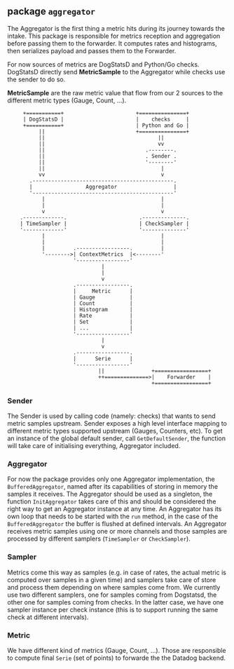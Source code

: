 ## package `aggregator`

The Aggregator is the first thing a metric hits during its journey towards the
intake. This package is responsible for metrics reception and aggregation
before passing them to the forwarder. It computes rates and histograms, then
serializes payload and passes them to the Forwarder.

For now sources of metrics are DogStatsD and Python/Go checks. DogStatsD
directly send **MetricSample** to the Aggregator while checks use the sender to
do so.

**MetricSample** are the raw metric value that flow from our 2 sources to the
different metric types (Gauge, Count, ...).

         +===========+                       +===============+
         | DogStatsD |                       |    checks     |
         +===========+                       | Python and Go |
              ||                             +===============+
              ||                                    ||
              ||                                    vv
              ||                                .--------.
              ||                                . Sender .
              ||                                '--------'
              ||                                     |
              vv                                     v
           .---------------------------------------------.
           |                 Aggregator                  |
           '---------------------------------------------'
               |                                     |
               |                                     |
               v                                     v
        .-------------.                       .--------------.
        | TimeSampler |                       | CheckSampler |
        '-------------'                       '--------------'
               |                                     |
               |                                     |
               |         .-----------------.         |
               '-------->| ContextMetrics  |<--------'
                         '-----------------'
                                  |
                                  |
                                  v
                         .-----------------.
                         |     Metric      |
                         | Gauge           |
                         | Count           |
                         | Histogram       |
                         | Rate            |
                         | Set             |
                         | ...             |
                         '-----------------'
                                  |
                                  v
                         .-----------------.
                         |      Serie      |
                         '-----------------'
                                 ||               +=================+
                                 ++==============>|    Forwarder    |
                                                  +=================+

### Sender
The Sender is used by calling code (namely: checks) that wants to send metric
samples upstream. Sender exposes a high level interface mapping to different
metric types supported upstream (Gauges, Counters, etc). To get an instance of
the global default sender, call `GetDefaultSender`, the function will take care
of initialising everything, Aggregator included.

### Aggregator
For now the package provides only one Aggregator implementation, the
`BufferedAggregator`, named after its capabilities of storing in memory the
samples it receives. The Aggregator should be used as a singleton, the function
`InitAggregator` takes care of this and should be considered the right way to
get an Aggregator instance at any time. An Aggregator has its own loop that
needs to be started with the `run` method, in the case of the
`BufferedAggregator` the buffer is flushed at defined intervals. An Aggregator
receives metric samples using one or more channels and those samples are
processed by different samplers (`TimeSampler` or `CheckSampler`).

### Sampler
Metrics come this way as samples (e.g. in case of rates, the actual metric is
computed over samples in a given time) and samplers take care of store and
process them depending on where samples come from. We currently use two
different samplers, one for samples coming from Dogstatsd, the other one for
samples coming from checks. In the latter case, we have one sampler instance
per check instance (this is to support running the same check at different
intervals).

### Metric
We have different kind of metrics (Gauge, Count, ...). Those are responsible to
compute final `Serie` (set of points) to forwarde the the Datadog backend.
